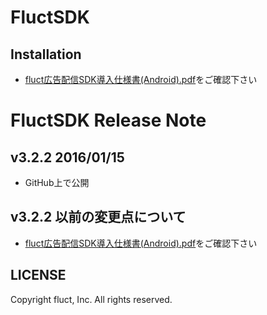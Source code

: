 # FluctSDK

## Installation
* [fluct広告配信SDK導入仕様書(Android).pdf](https://github.com/voyagegroup/FluctSDK-Android/blob/master/fluct%E5%BA%83%E5%91%8A%E9%85%8D%E4%BF%A1SDK%E5%B0%8E%E5%85%A5%E4%BB%95%E6%A7%98%E6%9B%B8(Android).pdf)をご確認下さい

# FluctSDK Release Note

## v3.2.2 2016/01/15
* GitHub上で公開

## v3.2.2 以前の変更点について
* [fluct広告配信SDK導入仕様書(Android).pdf](https://github.com/voyagegroup/FluctSDK-Android/blob/master/fluct%E5%BA%83%E5%91%8A%E9%85%8D%E4%BF%A1SDK%E5%B0%8E%E5%85%A5%E4%BB%95%E6%A7%98%E6%9B%B8(Android).pdf)をご確認下さい

## LICENSE
Copyright fluct, Inc. All rights reserved.
